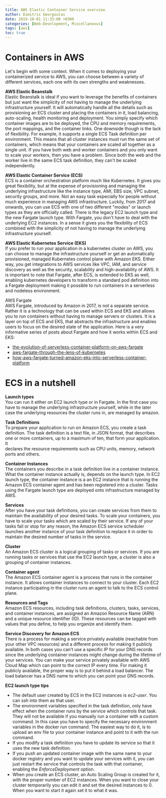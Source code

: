 ```yaml
---
title: AWS Elastic Container Service overview 
author: Dimitris Georgoulas
date: 2019-10-01 11:33:00 +0300
categories: [Web-Development, Miscellaneous]
tags: [aws]
toc: true
---
```


# Containers in AWS
Let's begin with some context. When it comes to deploying your containerized service to AWS, you can choose between a variety of different services, each 
one with its own strengths and weaknesses. 

**AWS Elastic Beanstalk**  
Elastic Beanstalk is ideal if you want to leverage the benefits of containers but just want the simplicity of not 
having to manage the underlying infrastructure yourself. It will automatically handle all the details such as 
provisioning an ECS cluster and placing the containers in it, load balancing, auto-scaling, health monitoring and deployment. 
You simply specify which container images are to be deployed, the CPU and memory requirements, the port mappings, and the container links. 
One downside though is the lack of flexibility. For example, it supports a single ECS Task definition per environment. 
This means that all cluster instances must run the same set of containers, which means that your containers are scaled all 
together as a single unit. If you have both web and worker containers and you only 
want to scale your workers, then you have a problem. Since both the web and the worker live in the 
same ECS task definition, they can't be scaled independently. 

**AWS Elastic Container Service (ECS)**  
ECS is a container orchestration platform much like Kubernetes. 
It gives you great flexibility, but at the expense of provisioning and managing the underlying infrastructure like 
the instance type, AMI, EBS size, VPC subnet, security groups, and more. Not an easy task especially for people without 
much experience in managing AWS infrastructure. Luckily, from 2017 and 
onwards, you can use ECS with one of two different "modes" or launch types as they are officially called. There is the 
legacy EC2 launch type and the new Fargate launch type. With Fargate, you don't have to deal with the underlying EC2 instances. 
In a sense it gives you the flexibility of ECS combined with the simplicity of not having to manage the underlying 
infrastructure yourself. 

**AWS Elastic Kubernetes Service (EKS)**  
If you prefer to run your application in a kubernetes cluster on AWS, you can choose to manage the infrastructure 
yourself or get an automatically provisioned, managed Kubernetes control plane with Amazon EKS. Either way, you get 
integrations to AWS services like VPC, IAM, and service discovery as well as the security, 
scalability and high-availability of AWS. It is important to note that Fargate, after ECS, is extended to EKS as well, 
enabling kubernetes developers to transform a standard pod definition into a Fargate deployment making it possible to
run containers in a serverless and nodeless environment. 

AWS Fargate  
AWS Fargate, introduced by Amazon in 2017, is not a separate service. Rather it is a technology that can be used within ECS 
and EKS and allows you to run containers without having to manage servers or clusters. 
It is a layer on top of ECS and EKS, that abstracts the infrastructure and enables users to 
focus on the desired state of the application. Here is a very informative series of posts about Fargate and how it works within ECS and EKS:
- [the-evolution-of-serverless-container-platform-on-aws-fargate](https://thenewstack.io/the-evolution-of-serverless-container-platform-on-aws-fargate/)
- [aws-fargate-through-the-lens-of-kubernetes](https://thenewstack.io/aws-fargate-through-the-lens-of-kubernetes/)
- [how-aws-fargate-turned-amazon-eks-into-serverless-container-platform](https://thenewstack.io/how-aws-fargate-turned-amazon-eks-into-serverless-container-platform/)

# ECS in a nutshell 
**Launch types**  
You can run it either on EC2 launch type or in Fargate. In the first case you have to manage the underlying infrastructure 
yourself, while in the later case the underlying resources the cluster runs in, are managed by amazon.

**Task Definitions**  
To prepare your application to run on Amazon ECS, you create a task definition. The task definition is a text file, 
in JSON format, that describes one or more containers, up to a maximum of ten, that form your application. It  
declares the resource requirements such as CPU units, memory, network ports and others.

**Container Instances**  
The containers you describe in a task definition live in a container instance. What the container instance actually is, 
depends on the launch type. In EC2 launch type, the container instance is a an EC2 instance that is running the 
Amazon ECS container agent and has been registered into a cluster. Tasks using the Fargate launch type are deployed 
onto infrastructure managed by AWS.

**Services**  
After you have your task definitions, you can create services from them to maintain the availability of your desired 
tasks. To scale your containers, you have to scale your tasks which are scaled by their service. 
If any of your tasks fail or stop for any reason, the Amazon ECS 
service scheduler launches another instance of your task definition to replace it in order to maintain the desired 
number of tasks in the service.

**Cluster**  
An Amazon ECS cluster is a logical grouping of tasks or services. If you are running tasks or services that use the 
EC2 launch type, a cluster is also a grouping of container instances. 

**Container agent**  
The Amazon ECS container agent is a process that runs in the container instance. It allows container instances to 
connect to your cluster. Each EC2 instance participating in the cluster runs an agent to talk to the ECS control plane. 

**Resources and Tags**  
Amazon ECS resources, including task definitions, clusters, tasks, services, and container instances, are assigned 
an Amazon Resource Name (ARN) and a unique resource identifier (ID). These resources can be tagged with values 
that you define, to help you organize and identify them.

**Service Discovery for Amazon ECS**  
There is a process for making a service privately available (reachable 
from your other VPC resources) and a different process for making it publicly available. In both cases you 
can’t use a specific IP for your DNS records since the underlying container instances might change during the 
lifetime of your services. You can make your service privately available with AWS Cloud Map which can point to the 
correct IP every time. For making it publicly available, the proper way is to put it behind a 
load balancer. The load balancer has a DNS name to which you can point your DNS records. 

**EC2 launch type tips**  
- The default user created by ECS in the EC2 instances is _ec2-user_. You can ssh into them as that user. 
- The environment variables specified in the task definition, only have effect when the container runs by the service which 
controls that task. They will not be 
available if you manually run a container with a custom command. In this case you have to specify the necessary environment 
variables in the docker run command. The easiest way to do it, is to upload an env file to your container instance and 
point to it with the run command.
- If you modify a task definition you have to update its service so that it uses the new task definition.
- If you push an updated container image with the same name to your docker registry and you want to update your services 
with it, you can just restart the service that controls the task with that container, enabling the _EnforceDeployment_ option. 
- When you create an ECS cluster, an Auto Scaling Group is created for it, with the proper number of EC2 instances. 
When you want to close your cluster temporarily you can edit it and set the desired instances to 0. 
When you want to start it again set it to what it was.

